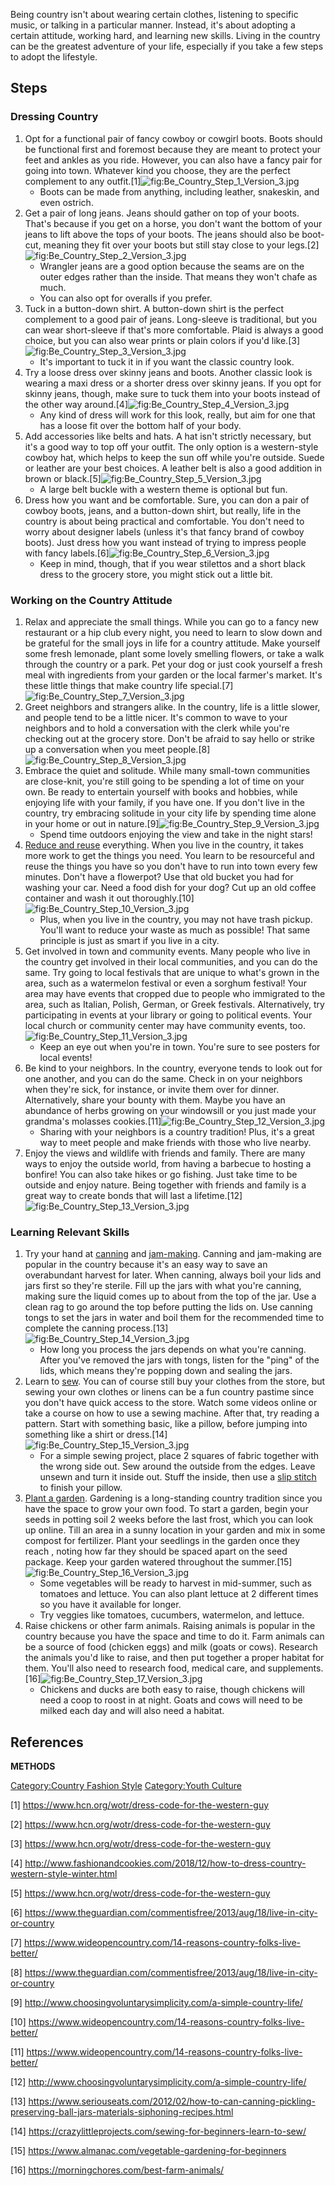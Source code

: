 Being country isn't about wearing certain clothes, listening to specific
music, or talking in a particular manner. Instead, it's about adopting a
certain attitude, working hard, and learning new skills. Living in the
country can be the greatest adventure of your life, especially if you
take a few steps to adopt the lifestyle.

## Steps

### Dressing Country

1.  Opt for a functional pair of fancy cowboy or cowgirl boots. Boots
    should be functional first and foremost because they are meant to
    protect your feet and ankles as you ride. However, you can also have
    a fancy pair for going into town. Whatever kind you choose, they are
    the perfect complement to any
    outfit.[1]![](Be_Country_Step_1_Version_3.jpg "fig:Be_Country_Step_1_Version_3.jpg")
    -   Boots can be made from anything, including leather, snakeskin,
        and even ostrich.
2.  Get a pair of long jeans. Jeans should gather on top of your boots.
    That's because if you get on a horse, you don't want the bottom of
    your jeans to lift above the tops of your boots. The jeans should
    also be boot-cut, meaning they fit over your boots but still stay
    close to your
    legs.[2]![](Be_Country_Step_2_Version_3.jpg "fig:Be_Country_Step_2_Version_3.jpg")
    -   Wrangler jeans are a good option because the seams are on the
        outer edges rather than the inside. That means they won't chafe
        as much.
    -   You can also opt for overalls if you prefer.
3.  Tuck in a button-down shirt. A button-down shirt is the perfect
    complement to a good pair of jeans. Long-sleeve is traditional, but
    you can wear short-sleeve if that's more comfortable. Plaid is
    always a good choice, but you can also wear prints or plain colors
    if you'd
    like.[3]![](Be_Country_Step_3_Version_3.jpg "fig:Be_Country_Step_3_Version_3.jpg")
    -   It's important to tuck it in if you want the classic country
        look.
4.  Try a loose dress over skinny jeans and boots. Another classic look
    is wearing a maxi dress or a shorter dress over skinny jeans. If you
    opt for skinny jeans, though, make sure to tuck them into your boots
    instead of the other way
    around.[4]![](Be_Country_Step_4_Version_3.jpg "fig:Be_Country_Step_4_Version_3.jpg")
    -   Any kind of dress will work for this look, really, but aim for
        one that has a loose fit over the bottom half of your body.
5.  Add accessories like belts and hats. A hat isn't strictly necessary,
    but it's a good way to top off your outfit. The only option is a
    western-style cowboy hat, which helps to keep the sun off while
    you're outside. Suede or leather are your best choices. A leather
    belt is also a good addition in brown or
    black.[5]![](Be_Country_Step_5_Version_3.jpg "fig:Be_Country_Step_5_Version_3.jpg")
    -   A large belt buckle with a western theme is optional but fun.
6.  Dress how you want and be comfortable. Sure, you can don a pair of
    cowboy boots, jeans, and a button-down shirt, but really, life in
    the country is about being practical and comfortable. You don't need
    to worry about designer labels (unless it's that fancy brand of
    cowboy boots). Just dress how you want instead of trying to impress
    people with fancy
    labels.[6]![](Be_Country_Step_6_Version_3.jpg "fig:Be_Country_Step_6_Version_3.jpg")
    -   Keep in mind, though, that if you wear stilettos and a short
        black dress to the grocery store, you might stick out a little
        bit.

### Working on the Country Attitude

1.  Relax and appreciate the small things. While you can go to a fancy
    new restaurant or a hip club every night, you need to learn to slow
    down and be grateful for the small joys in life for a country
    attitude. Make yourself some fresh lemonade, plant some lovely
    smelling flowers, or take a walk through the country or a park. Pet
    your dog or just cook yourself a fresh meal with ingredients from
    your garden or the local farmer's market. It's these little things
    that make country life
    special.[7]![](Be_Country_Step_7_Version_3.jpg "fig:Be_Country_Step_7_Version_3.jpg")
2.  Greet neighbors and strangers alike. In the country, life is a
    little slower, and people tend to be a little nicer. It's common to
    wave to your neighbors and to hold a conversation with the clerk
    while you're checking out at the grocery store. Don't be afraid to
    say hello or strike up a conversation when you meet
    people.[8]![](Be_Country_Step_8_Version_3.jpg "fig:Be_Country_Step_8_Version_3.jpg")
3.  Embrace the quiet and solitude. While many small-town communities
    are close-knit, you're still going to be spending a lot of time on
    your own. Be ready to entertain yourself with books and hobbies,
    while enjoying life with your family, if you have one. If you don't
    live in the country, try embracing solitude in your city life by
    spending time alone in your home or out in
    nature.[9]![](Be_Country_Step_9_Version_3.jpg "fig:Be_Country_Step_9_Version_3.jpg")
    -   Spend time outdoors enjoying the view and take in the night
        stars!
4.  [Reduce and reuse](Reduce,_Reuse,_and_Recycle "wikilink")
    everything. When you live in the country, it takes more work to get
    the things you need. You learn to be resourceful and reuse the
    things you have so you don't have to run into town every few
    minutes. Don't have a flowerpot? Use that old bucket you had for
    washing your car. Need a food dish for your dog? Cut up an old
    coffee container and wash it out
    thoroughly.[10]![](Be_Country_Step_10_Version_3.jpg "fig:Be_Country_Step_10_Version_3.jpg")
    -   Plus, when you live in the country, you may not have trash
        pickup. You'll want to reduce your waste as much as possible!
        That same principle is just as smart if you live in a city.
5.  Get involved in town and community events. Many people who live in
    the country get involved in their local communities, and you can do
    the same. Try going to local festivals that are unique to what's
    grown in the area, such as a watermelon festival or even a sorghum
    festival! Your area may have events that cropped due to people who
    immigrated to the area, such as Italian, Polish, German, or Greek
    festivals. Alternatively, try participating in events at your
    library or going to political events. Your local church or community
    center may have community events,
    too.![](Be_Country_Step_11_Version_3.jpg "fig:Be_Country_Step_11_Version_3.jpg")
    -   Keep an eye out when you're in town. You're sure to see posters
        for local events!
6.  Be kind to your neighbors. In the country, everyone tends to look
    out for one another, and you can do the same. Check in on your
    neighbors when they're sick, for instance, or invite them over for
    dinner. Alternatively, share your bounty with them. Maybe you have
    an abundance of herbs growing on your windowsill or you just made
    your grandma's molasses
    cookies.[11]![](Be_Country_Step_12_Version_3.jpg "fig:Be_Country_Step_12_Version_3.jpg")
    -   Sharing with your neighbors is a country tradition! Plus, it's a
        great way to meet people and make friends with those who live
        nearby.
7.  Enjoy the views and wildlife with friends and family. There are many
    ways to enjoy the outside world, from having a barbecue to hosting a
    bonfire! You can also take hikes or go fishing. Just take time to be
    outside and enjoy nature. Being together with friends and family is
    a great way to create bonds that will last a
    lifetime.[12]![](Be_Country_Step_13_Version_3.jpg "fig:Be_Country_Step_13_Version_3.jpg")

### Learning Relevant Skills

1.  Try your hand at [canning](Can_Food "wikilink") and
    [jam-making](Make_Jam "wikilink"). Canning and jam-making are
    popular in the country because it's an easy way to save an
    overabundant harvest for later. When canning, always boil your lids
    and jars first so they're sterile. Fill up the jars with what you're
    canning, making sure the liquid comes up to about from the top of
    the jar. Use a clean rag to go around the top before putting the
    lids on. Use canning tongs to set the jars in water and boil them
    for the recommended time to complete the canning
    process.[13]![](Be_Country_Step_14_Version_3.jpg "fig:Be_Country_Step_14_Version_3.jpg")
    -   How long you process the jars depends on what you're canning.
        After you've removed the jars with tongs, listen for the "ping"
        of the lids, which means they're popping down and sealing the
        jars.
2.  Learn to [sew](Sew "wikilink"). You can of course still buy your
    clothes from the store, but sewing your own clothes or linens can be
    a fun country pastime since you don't have quick access to the
    store. Watch some videos online or take a course on how to use a
    sewing machine. After that, try reading a pattern. Start with
    something basic, like a pillow, before jumping into something like a
    shirt or
    dress.[14]![](Be_Country_Step_15_Version_3.jpg "fig:Be_Country_Step_15_Version_3.jpg")
    -   For a simple sewing project, place 2 squares of fabric together
        with the wrong side out. Sew around the outside from the edges.
        Leave unsewn and turn it inside out. Stuff the inside, then use
        a [slip stitch](Slip_Stitch "wikilink") to finish your pillow.
3.  [Plant a garden](Plant_a_Garden "wikilink"). Gardening is a
    long-standing country tradition since you have the space to grow
    your own food. To start a garden, begin your seeds in potting soil 2
    weeks before the last frost, which you can look up online. Till an
    area in a sunny location in your garden and mix in some compost for
    fertilizer. Plant your seedlings in the garden once they reach ,
    noting how far they should be spaced apart on the seed package. Keep
    your garden watered throughout the
    summer.[15]![](Be_Country_Step_16_Version_3.jpg "fig:Be_Country_Step_16_Version_3.jpg")
    -   Some vegetables will be ready to harvest in mid-summer, such as
        tomatoes and lettuce. You can also plant lettuce at 2 different
        times so you have it available for longer.
    -   Try veggies like tomatoes, cucumbers, watermelon, and lettuce.
4.  Raise chickens or other farm animals. Raising animals is popular in
    the country because you have the space and time to do it. Farm
    animals can be a source of food (chicken eggs) and milk (goats or
    cows). Research the animals you'd like to raise, and then put
    together a proper habitat for them. You'll also need to research
    food, medical care, and
    supplements.[16]![](Be_Country_Step_17_Version_3.jpg "fig:Be_Country_Step_17_Version_3.jpg")
    -   Chickens and ducks are both easy to raise, though chickens will
        need a coop to roost in at night. Goats and cows will need to be
        milked each day and will also need a habitat.

## References

__METHODS__

[Category:Country Fashion
Style](Category:Country_Fashion_Style "wikilink") [Category:Youth
Culture](Category:Youth_Culture "wikilink")

[1] <https://www.hcn.org/wotr/dress-code-for-the-western-guy>

[2] <https://www.hcn.org/wotr/dress-code-for-the-western-guy>

[3] <https://www.hcn.org/wotr/dress-code-for-the-western-guy>

[4] <http://www.fashionandcookies.com/2018/12/how-to-dress-country-western-style-winter.html>

[5] <https://www.hcn.org/wotr/dress-code-for-the-western-guy>

[6] <https://www.theguardian.com/commentisfree/2013/aug/18/live-in-city-or-country>

[7] <https://www.wideopencountry.com/14-reasons-country-folks-live-better/>

[8] <https://www.theguardian.com/commentisfree/2013/aug/18/live-in-city-or-country>

[9] <http://www.choosingvoluntarysimplicity.com/a-simple-country-life/>

[10] <https://www.wideopencountry.com/14-reasons-country-folks-live-better/>

[11] <https://www.wideopencountry.com/14-reasons-country-folks-live-better/>

[12] <http://www.choosingvoluntarysimplicity.com/a-simple-country-life/>

[13] <https://www.seriouseats.com/2012/02/how-to-can-canning-pickling-preserving-ball-jars-materials-siphoning-recipes.html>

[14] <https://crazylittleprojects.com/sewing-for-beginners-learn-to-sew/>

[15] <https://www.almanac.com/vegetable-gardening-for-beginners>

[16] <https://morningchores.com/best-farm-animals/>